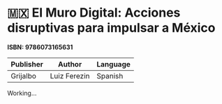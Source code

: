 # :mexico: El Muro Digital: Acciones disruptivas para impulsar a México 

**ISBN: 9786073165631**

| Publisher | Author | Language
|--|--|--|
| Grijalbo | Luiz Ferezin | Spanish |

Working...